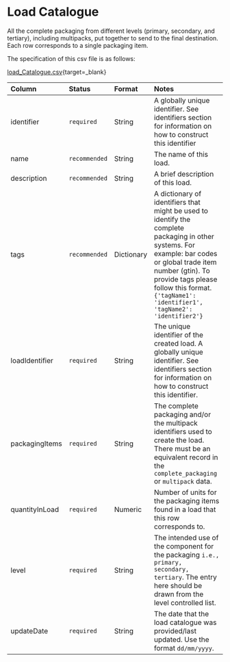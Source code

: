 # Load Catalogue

All the complete packaging from different levels (primary, secondary, and tertiary), including multipacks, put together to send to the final destination. Each row corresponds to a single packaging item.

The specification of this csv file is as follows:

[load_Catalogue.csv](https://github.com/OpenDataManchester/PPP/blob/main/docs/7_Supporting_Files/7_1_5_Load_Catalogue_Template.csv){target=_blank}

|Column|<div style="width:90px">Status</div>|Format|Notes|
|:-|:-|:-|:-|
|identifier|`required`|String|A globally unique identifier. See identifiers section for information on how to construct this identifier|
|name|`recommended`|String|The name of this load.|
|description|`recommended`|String|A brief description of this load.|
|tags|`recommended`|Dictionary|A dictionary of identifiers that might be used to identify the complete packaging in other systems. For example: bar codes or global trade item number (gtin). To provide tags please follow this format. `{'tagName1': 'identifier1', 'tagName2': 'identifier2'}`|
|loadIdentifier|`required`|String|The unique identifier of the created load. A globally unique identifier. See identifiers section for information on how to construct this identifier.|
|packagingItems|`required`|String|The complete packaging and/or the multipack identifiers used to create the load. There must be an equivalent record in the `complete_packaging` or `multipack` data.|
|quantityInLoad|`required`|Numeric|Number of units for the packaging items found in a load that this row corresponds to.|
|level|`required`|String|The intended use of the component for the packaging `i.e., primary, secondary, tertiary`. The entry here should be drawn from the level controlled list.|
|updateDate|`required`|String|The date that the load catalogue was provided/last updated. Use the format `dd/mm/yyyy`.|
